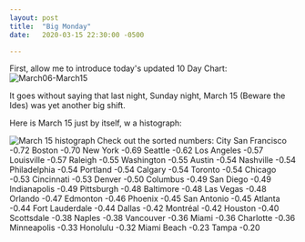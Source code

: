 ```yaml
---
layout: post
title:  "Big Monday"
date:   2020-03-15 22:30:00 -0500

---
```


First, allow me to introduce today's updated 10 Day Chart:
![March06-March15](/assets/315-10d.png)

It goes without saying that last night, Sunday night, March 15 (Beware the Ides) was yet another big shift.

Here is March 15 just by itself, w a histograph:

![March 15 histograph](/assets/315_precise.png)
Check out the sorted numbers:
City
San Francisco     -0.72
Boston            -0.70
New York          -0.69
Seattle           -0.62
Los Angeles       -0.57
Louisville        -0.57
Raleigh           -0.55
Washington        -0.55
Austin            -0.54
Nashville         -0.54
Philadelphia      -0.54
Portland          -0.54
Calgary           -0.54
Toronto           -0.54
Chicago           -0.53
Cincinnati        -0.53
Denver            -0.50
Columbus          -0.49
San Diego         -0.49
Indianapolis      -0.49
Pittsburgh        -0.48
Baltimore         -0.48
Las Vegas         -0.48
Orlando           -0.47
Edmonton          -0.46
Phoenix           -0.45
San Antonio       -0.45
Atlanta           -0.44
Fort Lauderdale   -0.44
Dallas            -0.42
Montréal          -0.42
Houston           -0.40
Scottsdale        -0.38
Naples            -0.38
Vancouver         -0.36
Miami             -0.36
Charlotte         -0.36
Minneapolis       -0.33
Honolulu          -0.32
Miami Beach       -0.23
Tampa             -0.20

